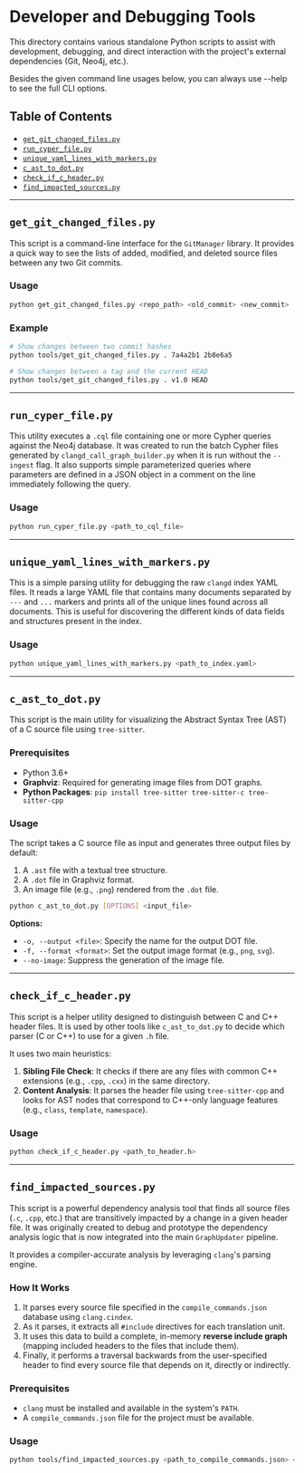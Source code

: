 # Developer and Debugging Tools

This directory contains various standalone Python scripts to assist with development, debugging, and direct interaction with the project's external dependencies (Git, Neo4j, etc.).

Besides the given command line usages below, you can always use --help to see the full CLI options.

## Table of Contents
- [`get_git_changed_files.py`](#get_git_changed_filespy)
- [`run_cyper_file.py`](#run_cyper_filepy)
- [`unique_yaml_lines_with_markers.py`](#unique_yaml_lines_with_markerspy)
- [`c_ast_to_dot.py`](#c_ast_to_dotpy)
- [`check_if_c_header.py`](#check_if_c_headerpy)
- [`find_impacted_sources.py`](#find_impacted_sourcespy)

---

## `get_git_changed_files.py`

This script is a command-line interface for the `GitManager` library. It provides a quick way to see the lists of added, modified, and deleted source files between any two Git commits.

### Usage
```sh
python get_git_changed_files.py <repo_path> <old_commit> <new_commit>
```

### Example
```sh
# Show changes between two commit hashes
python tools/get_git_changed_files.py . 7a4a2b1 2b8e6a5

# Show changes between a tag and the current HEAD
python tools/get_git_changed_files.py . v1.0 HEAD
```

---

## `run_cyper_file.py`

This utility executes a `.cql` file containing one or more Cypher queries against the Neo4j database. It was created to run the batch Cypher files generated by `clangd_call_graph_builder.py` when it is run without the `--ingest` flag. It also supports simple parameterized queries where parameters are defined in a JSON object in a comment on the line immediately following the query.

### Usage
```sh
python run_cyper_file.py <path_to_cql_file>
```

---

## `unique_yaml_lines_with_markers.py`

This is a simple parsing utility for debugging the raw `clangd` index YAML files. It reads a large YAML file that contains many documents separated by `---` and `...` markers and prints all of the unique lines found across all documents. This is useful for discovering the different kinds of data fields and structures present in the index.

### Usage
```sh
python unique_yaml_lines_with_markers.py <path_to_index.yaml>
```

---

## `c_ast_to_dot.py`

This script is the main utility for visualizing the Abstract Syntax Tree (AST) of a C source file using `tree-sitter`.

### Prerequisites

-   Python 3.6+
-   **Graphviz**: Required for generating image files from DOT graphs.
-   **Python Packages**: `pip install tree-sitter tree-sitter-c tree-sitter-cpp`

### Usage

The script takes a C source file as input and generates three output files by default:
1.  A `.ast` file with a textual tree structure.
2.  A `.dot` file in Graphviz format.
3.  An image file (e.g., `.png`) rendered from the `.dot` file.

```sh
python c_ast_to_dot.py [OPTIONS] <input_file>
```

**Options:**

-   `-o, --output <file>`: Specify the name for the output DOT file.
-   `-f, --format <format>`: Set the output image format (e.g., `png`, `svg`).
-   `--no-image`: Suppress the generation of the image file.

---

## `check_if_c_header.py`

This script is a helper utility designed to distinguish between C and C++ header files. It is used by other tools like `c_ast_to_dot.py` to decide which parser (C or C++) to use for a given `.h` file.

It uses two main heuristics:
1.  **Sibling File Check**: It checks if there are any files with common C++ extensions (e.g., `.cpp`, `.cxx`) in the same directory.
2.  **Content Analysis**: It parses the header file using `tree-sitter-cpp` and looks for AST nodes that correspond to C++-only language features (e.g., `class`, `template`, `namespace`).

### Usage

```sh
python check_if_c_header.py <path_to_header.h>
```

---

## `find_impacted_sources.py`

This script is a powerful dependency analysis tool that finds all source files (`.c`, `.cpp`, etc.) that are transitively impacted by a change in a given header file. It was originally created to debug and prototype the dependency analysis logic that is now integrated into the main `GraphUpdater` pipeline.

It provides a compiler-accurate analysis by leveraging `clang`'s parsing engine.

### How It Works

1.  It parses every source file specified in the `compile_commands.json` database using `clang.cindex`.
2.  As it parses, it extracts all `#include` directives for each translation unit.
3.  It uses this data to build a complete, in-memory **reverse include graph** (mapping included headers to the files that include them).
4.  Finally, it performs a traversal backwards from the user-specified header to find every source file that depends on it, directly or indirectly.

### Prerequisites

-   `clang` must be installed and available in the system's `PATH`.
-   A `compile_commands.json` file for the project must be available.

### Usage
```sh
python tools/find_impacted_sources.py <path_to_compile_commands.json> <path_to_changed_header.h>
```
